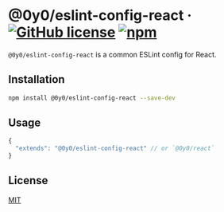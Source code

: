 # @0y0/eslint-config-react · [![GitHub license](https://img.shields.io/badge/license-MIT-blue.svg)](https://github.com/o0y0o/f2e-dev-toolkit/blob/master/LICENSE) [![npm](https://img.shields.io/npm/v/@0y0/eslint-config-react.svg)](https://www.npmjs.com/package/@0y0/eslint-config-react)

`@0y0/eslint-config-react` is a common ESLint config for React.

## Installation

```sh
npm install @0y0/eslint-config-react --save-dev
```

## Usage

```js
{
  "extends": "@0y0/eslint-config-react" // or `@0y0/react`
}
```

## License

[MIT](https://github.com/o0y0o/f2e-dev-toolkit/blob/master/LICENSE)
